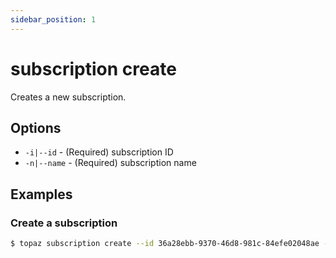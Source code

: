 ```yaml
---
sidebar_position: 1
---
```


# subscription create

Creates a new subscription.

## Options
* `-i|--id` - (Required) subscription ID
* `-n|--name` - (Required) subscription name

## Examples

### Create a subscription
```bash
$ topaz subscription create --id 36a28ebb-9370-46d8-981c-84efe02048ae --name "sub-local"
```